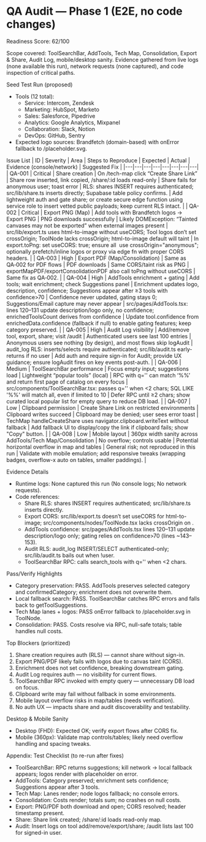 # QA Audit — Phase 1 (E2E, no code changes)

Readiness Score: 62/100

Scope covered: ToolSearchBar, AddTools, Tech Map, Consolidation, Export & Share, Audit Log, mobile/desktop sanity. Evidence gathered from live logs (none available this run), network requests (none captured), and code inspection of critical paths.

Seed Test Run (proposed)
- Tools (12 total):
  - Service: Intercom, Zendesk
  - Marketing: HubSpot, Marketo
  - Sales: Salesforce, Pipedrive
  - Analytics: Google Analytics, Mixpanel
  - Collaboration: Slack, Notion
  - DevOps: GitHub, Sentry
- Expected logo sources: Brandfetch (domain-based) with onError fallback to /placeholder.svg.

Issue List
| ID | Severity | Area | Steps to Reproduce | Expected | Actual | Evidence (console/network) | Suggested Fix |
|---|---|---|---|---|---|---|---|
| QA-001 | Critical | Share creation | On /tech-map click “Create Share Link” | Share row inserted, link copied, /share/:id loads read-only | Share fails for anonymous user; toast error | RLS: shares INSERT requires authenticated; src/lib/share.ts inserts directly; Supabase table policy confirms. | Add lightweight auth and gate share; or create secure edge function using service role to insert vetted public payloads; keep current RLS intact. |
| QA-002 | Critical | Export PNG (Map) | Add tools with Brandfetch logos → Export PNG | PNG downloads successfully | Likely DOMException: “Tainted canvases may not be exported” when external images present | src/lib/export.ts uses html-to-image without useCORS; Tool logos don’t set crossOrigin; ToolNode lacks crossOrigin; html-to-image default will taint | In export.toPng: set useCORS: true; ensure all <img> use crossOrigin="anonymous"; optionally prefetch/inline logos or proxy via edge fn with proper CORS headers. |
| QA-003 | High | Export PDF (Map/Consolidation) | Same as QA‑002 for PDF flows | PDF downloads | Same CORS/taint risk as PNG | exportMapPDF/exportConsolidationPDF also call toPng without useCORS | Same fix as QA‑002. |
| QA-004 | High | AddTools enrichment + gating | Add tools; wait enrichment; check Suggestions panel | Enrichment updates logo, description, confidence; Suggestions appear after ≥3 tools with confidence>70 | Confidence never updated, gating stays 0; Suggestions/Email capture may never appear | src/pages/AddTools.tsx: lines 120–131 update description/logo only, no confidence; enrichedToolsCount derives from confidence | Update tool.confidence from enrichedData.confidence (fallback if null) to enable gating features; keep category preserved. |
| QA-005 | High | Audit Log visibility | Add/remove tool, export, share; visit /audit | Authenticated users see last 100 entries | Anonymous users see nothing (by design), and most flows skip logAudit | audit_log RLS: inserts/selects require authenticated; src/lib/audit.ts early-returns if no user | Add auth and require sign-in for Audit; provide UX guidance; ensure logAudit fires on key events post-auth. |
| QA-006 | Medium | ToolSearchBar performance | Focus empty input; suggestions load | Lightweight “popular tools” (local) | RPC with q='' can match ‘%%’ and return first page of catalog on every focus | src/components/ToolSearchBar.tsx: passes q='' when <2 chars; SQL LIKE '%%' will match all, even if limited to 10 | Defer RPC until ≥2 chars; show curated local popular list for empty query to reduce DB load. |
| QA-007 | Low | Clipboard permission | Create Share Link on restricted environments | Clipboard writes succeed | Clipboard may be denied; user sees error toast | TechMap handleCreateShare uses navigator.clipboard.writeText without fallback | Add fallback UI to display/copy the link if clipboard fails; show "Copy" button. |
| QA-008 | Low | Mobile layout | 360px width sanity across AddTools/Tech Map/Consolidation | No overflow; controls usable | Potential horizontal overflow in map and tables | General risk; not reproduced in this run | Validate with mobile emulation; add responsive tweaks (wrapping badges, overflow-x auto on tables, smaller paddings). |

Evidence Details
- Runtime logs: None captured this run (No console logs; No network requests).
- Code references:
  - Share RLS: shares INSERT requires authenticated; src/lib/share.ts inserts directly.
  - Export CORS: src/lib/export.ts doesn’t set useCORS for html-to-image; src/components/nodes/ToolNode.tsx lacks crossOrigin on <img>.
  - AddTools confidence: src/pages/AddTools.tsx lines 120–131 update description/logo only; gating relies on confidence>70 (lines ~143–153).
  - Audit RLS: audit_log INSERT/SELECT authenticated-only; src/lib/audit.ts bails out when !user.
  - ToolSearchBar RPC: calls search_tools with q='' when <2 chars.

Pass/Verify Highlights
- Category preservation: PASS. AddTools preserves selected category and confirmedCategory; enrichment does not overwrite them.
- Local fallback search: PASS. ToolSearchBar catches RPC errors and falls back to getToolSuggestions.
- Tech Map lanes + logos: PASS onError fallback to /placeholder.svg in ToolNode.
- Consolidation: PASS. Costs resolve via RPC, null-safe totals; table handles null costs.

Top Blockers (prioritized)
1) Share creation requires auth (RLS) — cannot share without sign-in.
2) Export PNG/PDF likely fails with logos due to canvas taint (CORS).
3) Enrichment does not set confidence, breaking downstream gating.
4) Audit Log requires auth — no visibility for current flows.
5) ToolSearchBar RPC invoked with empty query — unnecessary DB load on focus.
6) Clipboard write may fail without fallback in some environments.
7) Mobile layout overflow risks in map/tables (needs verification).
8) No auth UX — impacts share and audit discoverability and testability.

Desktop & Mobile Sanity
- Desktop (FHD): Expected OK; verify export flows after CORS fix.
- Mobile (360px): Validate map controls/tables; likely need overflow handling and spacing tweaks.

Appendix: Test Checklist (to re-run after fixes)
- ToolSearchBar: RPC returns suggestions; kill network → local fallback appears; logos render with placeholder on error.
- AddTools: Category preserved; enrichment sets confidence; Suggestions appear after 3 tools.
- Tech Map: Lanes render; node logos fallback; no console errors.
- Consolidation: Costs render; totals sum; no crashes on null costs.
- Export: PNG/PDF both download and open; CORS resolved; header timestamp present.
- Share: Share link created; /share/:id loads read-only map.
- Audit: Insert logs on tool add/remove/export/share; /audit lists last 100 for signed-in user.
